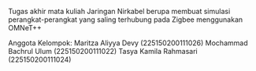 Tugas akhir mata kuliah Jaringan Nirkabel berupa membuat simulasi perangkat-perangkat yang saling terhubung pada Zigbee menggunakan OMNeT++

Anggota Kelompok:
Maritza Aliyya Devy (225150200111026)
Mochammad Bachrul Ulum (225150200111022)
Tasya Kamila Rahmasari (225150200111024)
